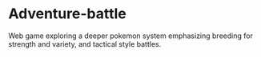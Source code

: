 # Adventure-battle


Web game exploring a deeper pokemon system emphasizing breeding for strength and variety, and tactical style battles.
